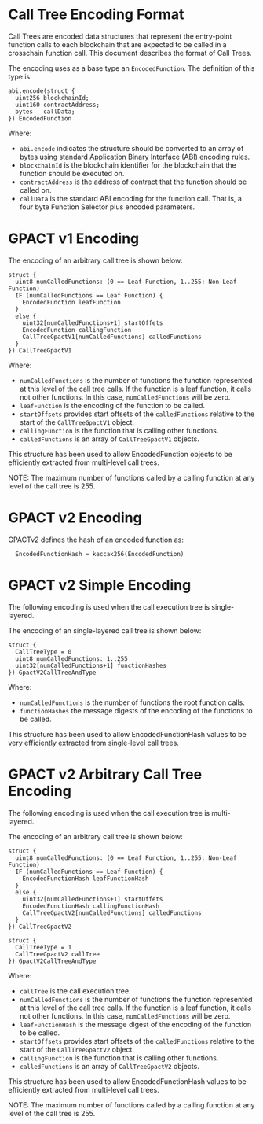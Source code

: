 # Call Tree Encoding Format

Call Trees are encoded data structures that represent the entry-point
function calls to each blockchain that are expected to be called in a
crosschain function call. This document describes the format of Call
Trees.

The encoding uses as a base type an ```EncodedFunction```. The definition of this type is:
```text
abi.encode(struct {
  uint256 blockchainId;
  uint160 contractAddress;
  bytes   callData;
}) EncodedFunction
```
Where:
* ```abi.encode``` indicates the structure should be converted to an array of bytes using standard Application Binary Interface (ABI) encoding rules. 
* ```blockchainId``` is the blockchain identifier for the blockchain that the function should be executed on.
* ```contractAddress``` is the address of contract that the function should be called on.
* ```callData``` is the standard ABI encoding for the function call. That is, a four byte Function Selector plus 
  encoded parameters. 

# GPACT v1 Encoding

The encoding of an arbitrary call tree is shown below:
```text
struct {
  uint8 numCalledFunctions: (0 == Leaf Function, 1..255: Non-Leaf Function)
  IF (numCalledFunctions == Leaf Function) {
    EncodedFunction leafFunction
  } 
  else {
    uint32[numCalledFunctions+1] startOffets
    EncodedFunction callingFunction
    CallTreeGpactV1[numCalledFunctions] calledFunctions 
  }
}) CallTreeGpactV1
```
Where:
* ```numCalledFunctions``` is the number of functions the function represented at this 
  level of the call tree calls. If the function is a leaf function, it calls not other functions. 
  In this case, ```numCalledFunctions``` will be zero. 
* ```leafFunction``` is the encoding of the function to be called. 
* ```startOffsets``` provides start offsets of the ```calledFunctions``` 
  relative to the start of the ```CallTreeGpactV1``` object. 
* ```callingFunction``` is the function that is calling other functions.
* ```calledFunctions``` is an array of ```CallTreeGpactV1``` objects.

This structure has been used to allow EncodedFunction objects to be 
efficiently extracted from multi-level call trees.

NOTE: The maximum number of functions called by a calling function at any level of the call tree
is 255. 


# GPACT v2 Encoding
GPACTv2 defines the hash of an encoded function as:
```text
  EncodedFunctionHash = keccak256(EncodedFunction)
```

# GPACT v2 Simple Encoding
The following encoding is used when the call execution tree is single-layered.

The encoding of an single-layered call tree is shown below:
```text
struct {
  CallTreeType = 0
  uint8 numCalledFunctions: 1..255
  uint32[numCalledFunctions+1] functionHashes
}) GpactV2CallTreeAndType
```
Where:
* ```numCalledFunctions``` is the number of functions the root function calls.
* ```functionHashes``` the message digests of the encoding of the functions to be called.

This structure has been used to allow EncodedFunctionHash values to be very 
efficiently extracted from single-level call trees.


# GPACT v2 Arbitrary Call Tree Encoding
The following encoding is used when the call execution tree is multi-layered.

The encoding of an arbitrary call tree is shown below:
```text
struct {
  uint8 numCalledFunctions: (0 == Leaf Function, 1..255: Non-Leaf Function)
  IF (numCalledFunctions == Leaf Function) {
    EncodedFunctionHash leafFunctionHash
  } 
  else {
    uint32[numCalledFunctions+1] startOffets
    EncodedFunctionHash callingFunctionHash
    CallTreeGpactV2[numCalledFunctions] calledFunctions 
  }
}) CallTreeGpactV2

struct {
  CallTreeType = 1
  CallTreeGpactV2 callTree
}) GpactV2CallTreeAndType
```
Where:
* ```callTree``` is the call execution tree.
* ```numCalledFunctions``` is the number of functions the function represented at this
  level of the call tree calls. If the function is a leaf function, it calls not other functions.
  In this case, ```numCalledFunctions``` will be zero.
* ```leafFunctionHash``` is the message digest of the encoding of the function to be called.
* ```startOffsets``` provides start offsets of the ```calledFunctions```
  relative to the start of the ```CallTreeGpactV2``` object.
* ```callingFunction``` is the function that is calling other functions.
* ```calledFunctions``` is an array of ```CallTreeGpactV2``` objects.

This structure has been used to allow EncodedFunctionHash values to be
efficiently extracted from multi-level call trees.

NOTE: The maximum number of functions called by a calling function at any level of the call tree
is 255. 

